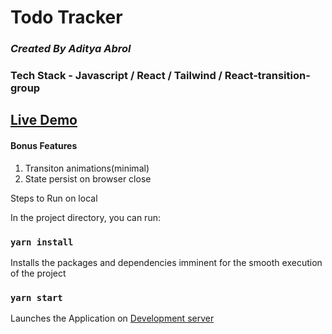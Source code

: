 # Todo Tracker

### *Created By Aditya Abrol*

### Tech Stack - Javascript / React / Tailwind / React-transition-group

## [Live Demo](https://pratyansh-agrawal.github.io/todo-platform/)

#### Bonus Features
1. Transiton animations(minimal)
2. State persist on browser close

Steps to Run on local

In the project directory, you can run:

### `yarn install`

Installs the packages and dependencies imminent for the smooth execution of the project

### `yarn start`

Launches the Application on [Development server](localhost:3000)
